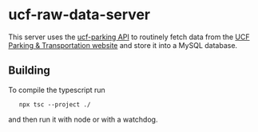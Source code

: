 # ucf-raw-data-server
This server uses the [ucf-parking API](https://github.com/Stephan-Hartig/ucf-parking) to routinely fetch data from the [UCF Parking & Transportation website](https://secure.parking.ucf.edu/GarageCount/) and store it into a MySQL database.

## Building
To compile the typescript run
```
   npx tsc --project ./
```
and then run it with node or with a watchdog.

